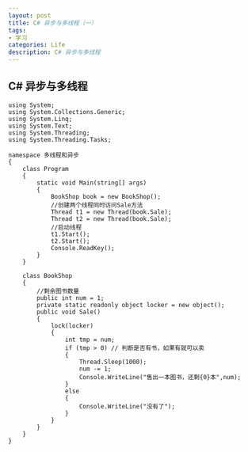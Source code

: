 ```yaml
---
layout: post
title: C# 异步与多线程（一）
tags:
- 学习
categories: Life
description: C# 异步与多线程
---
```


## C# 异步与多线程




	using System;
	using System.Collections.Generic;
	using System.Linq;
	using System.Text;
	using System.Threading;
	using System.Threading.Tasks;

	namespace 多线程和异步
	{
		class Program
		{
			static void Main(string[] args)
			{
				BookShop book = new BookShop();
				//创建两个线程同时访问Sale方法
				Thread t1 = new Thread(book.Sale);
				Thread t2 = new Thread(book.Sale);
				//启动线程
				t1.Start();
				t2.Start();
				Console.ReadKey();
			}
		}

		class BookShop
		{
			//剩余图书数量
			public int num = 1;
			private static readonly object locker = new object();
			public void Sale()
			{
				lock(locker)
				{
					int tmp = num;
					if (tmp > 0) // 判断是否有书，如果有就可以卖
					{
						Thread.Sleep(1000);
						num -= 1;
						Console.WriteLine("售出一本图书，还剩{0}本",num);
					}
					else
					{
						Console.WriteLine("没有了");
					}
				}
			}
		}
	}

